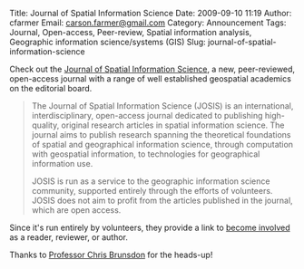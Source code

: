 Title: Journal of Spatial Information Science
Date: 2009-09-10 11:19
Author: cfarmer
Email: carson.farmer@gmail.com
Category: Announcement
Tags: Journal, Open-access, Peer-review, Spatial information analysis, Geographic information science/systems (GIS)
Slug: journal-of-spatial-information-science

Check out the [Journal of Spatial Information Science][], a new,
peer-reviewed, open-access journal with a range of well established
geospatial academics on the editorial board.
<!--more-->

> The Journal of Spatial Information Science (JOSIS) is an
> international, interdisciplinary, open-access journal dedicated to
> publishing high-quality, original research articles in spatial
> information science. The journal aims to publish research spanning the
> theoretical foundations of spatial and geographical information
> science, through computation with geospatial information, to
> technologies for geographical information use.
>
> JOSIS is run as a service to the geographic information science
> community, supported entirely through the efforts of volunteers. JOSIS
> does not aim to profit from the articles published in the journal,
> which are open access.

Since it's run entirely by volunteers, they provide a link to [become
involved][] as a reader, reviewer, or author.

Thanks to [Professor Chris Brunsdon][] for the heads-up!

[Journal of Spatial Information Science]: http://josis.org/index.php/josis/index
[become involved]: http://josis.org/index.php/josis/user/register
[Professor Chris Brunsdon]: http://www.le.ac.uk/geography/staff/academic_brunsdon.html
